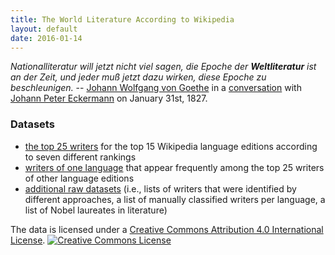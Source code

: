 ```yaml
---
title: The World Literature According to Wikipedia
layout: default
date: 2016-01-14
---
```



*Nationalliteratur will jetzt nicht viel sagen, die Epoche der
**Weltliteratur** ist an der Zeit, und jeder muß jetzt dazu wirken,
diese Epoche zu beschleunigen.* --  [Johann Wolfgang von Goethe](https://en.wikipedia.org/wiki/Johann_Wolfgang_von_Goethe)
in a [conversation](http://gutenberg.spiegel.de/buch/-1912/80) with
[Johann Peter Eckermann](https://en.wikipedia.org/wiki/Johann_Peter_Eckermann)
on January 31st, 1827.



### Datasets

- [the top 25 writers](ranking.html) for the top 15 Wikipedia language
  editions according to seven different rankings
- [writers of one language](ranking_native.html) that appear
  frequently among the top 25 writers of other language editions
- [additional raw datasets](https://github.com/weltliteratur/worldliterature-wikipedia/tree/master/data)
  (i.e., lists of writers that were identified by different approaches, a list of manually classified writers per language, a list of Nobel laureates in literature)


The data is licensed under a
[Creative Commons Attribution 4.0 International License](http://creativecommons.org/licenses/by/4.0/). [![Creative Commons License](https://i.creativecommons.org/l/by/4.0/88x31.png)](http://creativecommons.org/licenses/by/4.0/)
